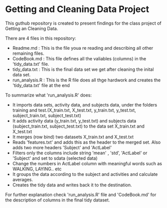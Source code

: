 Getting and Cleaning Data Project 
==================

This guthub repository is created to present findings for the class project of Getting an Cleaning Data. 

There are 4 files in this repository:

- Readme.md : This is the file youa re reading and describing all other remaining files.
- CodeBook.md : This file defines all the valiables (columns) in the 'tidy_data.txt' file.
- tidy_data.txt : This is the final data set we get after cleaning the inital data set.
- run_analysis.R : This is the R file does all thge hardwork and creates the 'tidy_data.txt' file at the end


To summarize what 'run_analysis.R' does:


- It imports data sets, activity data, and subjects data, under the folders training and test.(X_train.txt, X_test.txt, y_train.txt, y_test.txt, subject_train.txt, subject_test.txt)
- It adds activity data (y_train.txt, y_test.txt) and subjects data (subject_train.txt, subject_test.txt) to the data set X_train.txt and X_test.txt
- It merges (row bind) two datasets X_train.txt and X_test.txt
- Reads 'features.txt' and adds this as the header to the merged set. Also adds two more headers 'Subject' and 'ActLabel'
- Filters only the columns include string 'mean' , 'std', 'ActLabel' or 'Subject'  and set to sdata (selected data)
- Change the numbers in ActLabel column with meaningful words such as WALKING, LAYING.. etc
- It groups the data according to the subject and activities and calculate averages.
- Creates the tidy data and writes back it to the destination.

For further explanation check 'run_analysis.R' file and 'CodeBook.md' for the description of columns in the final tidy dataset. 
